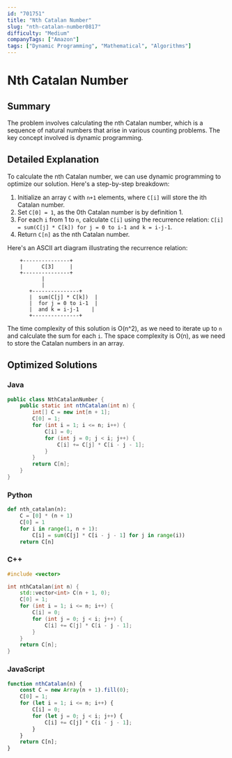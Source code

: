 ```yaml
---
id: "701751"
title: "Nth Catalan Number"
slug: "nth-catalan-number0817"
difficulty: "Medium"
companyTags: ["Amazon"]
tags: ["Dynamic Programming", "Mathematical", "Algorithms"]
---
```


# Nth Catalan Number

## Summary

The problem involves calculating the nth Catalan number, which is a sequence of natural numbers that arise in various counting problems. The key concept involved is dynamic programming.

## Detailed Explanation

To calculate the nth Catalan number, we can use dynamic programming to optimize our solution. Here's a step-by-step breakdown:

1. Initialize an array `C` with `n+1` elements, where `C[i]` will store the ith Catalan number.
2. Set `C[0] = 1`, as the 0th Catalan number is by definition 1.
3. For each `i` from 1 to `n`, calculate `C[i]` using the recurrence relation: `C[i] = sum(C[j] * C[k]) for j = 0 to i-1 and k = i-j-1`.
4. Return `C[n]` as the nth Catalan number.

Here's an ASCII art diagram illustrating the recurrence relation:

```
    +---------------+
    |      C[3]     |
    +---------------+
           |
           |
       +---------------+
       |  sum(C[j] * C[k])  |
       |  for j = 0 to i-1  |
       |  and k = i-j-1    |
       +---------------+
```

The time complexity of this solution is O(n^2), as we need to iterate up to `n` and calculate the sum for each `i`. The space complexity is O(n), as we need to store the Catalan numbers in an array.

## Optimized Solutions

### Java
```java
public class NthCatalanNumber {
    public static int nthCatalan(int n) {
        int[] C = new int[n + 1];
        C[0] = 1;
        for (int i = 1; i <= n; i++) {
            C[i] = 0;
            for (int j = 0; j < i; j++) {
                C[i] += C[j] * C[i - j - 1];
            }
        }
        return C[n];
    }
}
```

### Python
```python
def nth_catalan(n):
    C = [0] * (n + 1)
    C[0] = 1
    for i in range(1, n + 1):
        C[i] = sum(C[j] * C[i - j - 1] for j in range(i))
    return C[n]
```

### C++
```cpp
#include <vector>

int nthCatalan(int n) {
    std::vector<int> C(n + 1, 0);
    C[0] = 1;
    for (int i = 1; i <= n; i++) {
        C[i] = 0;
        for (int j = 0; j < i; j++) {
            C[i] += C[j] * C[i - j - 1];
        }
    }
    return C[n];
}
```

### JavaScript
```javascript
function nthCatalan(n) {
    const C = new Array(n + 1).fill(0);
    C[0] = 1;
    for (let i = 1; i <= n; i++) {
        C[i] = 0;
        for (let j = 0; j < i; j++) {
            C[i] += C[j] * C[i - j - 1];
        }
    }
    return C[n];
}
```